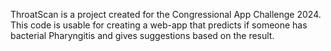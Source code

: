 ThroatScan is a project created for the Congressional App Challenge 2024. This code is usable for creating a web-app that predicts if someone has bacterial Pharyngitis and gives suggestions based on the result.

